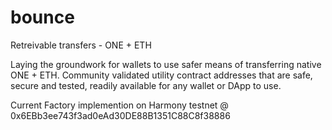 # bounce
Retreivable transfers - ONE + ETH

Laying the groundwork for wallets to use safer means of transferring native ONE + ETH.
Community validated utility contract addresses that are safe, secure and tested,
readily available for any wallet or DApp to use.

Current Factory implemention on Harmony testnet @ 0x6EBb3ee743f3ad0eAd30DE88B1351C88C8f38886
